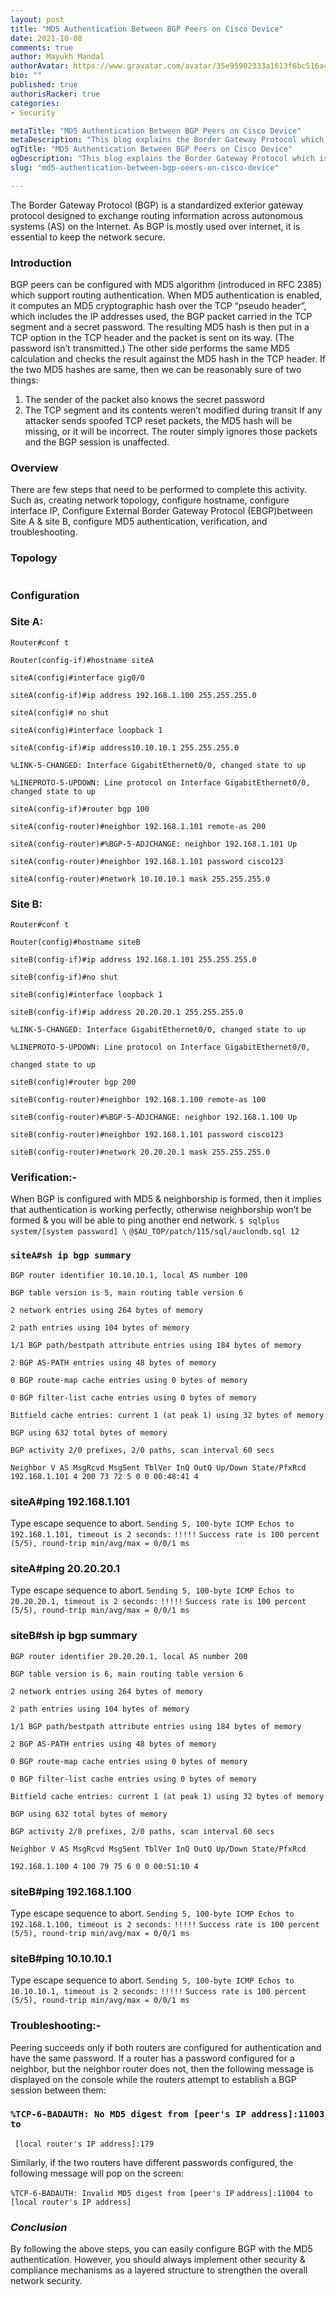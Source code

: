 ```yaml
---
layout: post
title: "MD5 Authentication Between BGP Peers on Cisco Device"
date: 2021-10-08
comments: true
author: Mayukh Mandal
authorAvatar: https://www.gravatar.com/avatar/35e95902333a1613f6bc516a411d8ee3
bio: ""
published: true
authorisRacker: true
categories: 
- Security

metaTitle: "MD5 Authentication Between BGP Peers on Cisco Device"
metaDescription: "This blog explains the Border Gateway Protocol which is a standardized exterior protocol designed to exchange routing information across autonomous systems (AS) on the Internet."
ogTitle: "MD5 Authentication Between BGP Peers on Cisco Device"
ogDescription: "This blog explains the Border Gateway Protocol which is a standardized exterior protocol designed to exchange routing information across autonomous systems (AS) on the Internet"
slug: "md5-authentication-between-bgp-oeers-on-cisco-device" 

---
```


The Border Gateway Protocol (BGP) is a standardized exterior gateway protocol designed to exchange routing information across autonomous systems (AS) on the Internet. As BGP is mostly used over internet, it is essential to keep the network secure. 

<!--more-->

### Introduction 
BGP peers can be configured with MD5 algorithm (introduced in RFC 2385) which support routing authentication. When MD5 authentication is enabled, it computes an MD5 cryptographic hash over the TCP “pseudo header”, which includes the IP addresses used, the BGP packet carried in the TCP segment and a secret password. The resulting MD5 hash is then put in a TCP option in the TCP header and the packet is sent on its way. (The password isn’t transmitted.) The other side performs the same MD5 calculation and checks the result against the MD5 hash in the TCP header. If the two MD5 hashes are same, then we can be reasonably sure of two things:

1.	The sender of the packet also knows the secret password
2.	The TCP segment and its contents weren’t modified during transit
If any attacker sends spoofed TCP reset packets, the MD5 hash will be missing, or it will be incorrect. The router simply ignores those packets and the BGP session is unaffected.

### Overview
There are few steps that need to be performed to complete this activity. Such as, creating network topology, configure hostname, configure interface IP, Configure External Border Gateway Protocol (EBGP)between Site A & site B, configure MD5 authentication, verification, and troubleshooting.
### Topology
<img src=Picture1.jpg title="" alt="">

### Configuration
### Site A: 
`Router#conf t`

`Router(config-if)#hostname siteA`

`siteA(config)#interface gig0/0`

`siteA(config-if)#ip address 192.168.1.100 255.255.255.0`

`siteA(config)# no shut`

`siteA(config)#interface loopback 1`

`siteA(config-if)#ip address10.10.10.1 255.255.255.0`

`%LINK-5-CHANGED: Interface GigabitEthernet0/0, changed state to up`

`%LINEPROTO-5-UPDOWN: Line protocol on Interface GigabitEthernet0/0, changed state to up`

`siteA(config-if)#router bgp 100`

`siteA(config-router)#neighbor 192.168.1.101 remote-as 200` 

`siteA(config-router)#%BGP-5-ADJCHANGE: neighbor 192.168.1.101 Up`

`siteA(config-router)#neighbor 192.168.1.101 password cisco123`

`siteA(config-router)#network 10.10.10.1 mask 255.255.255.0`

### Site B: 
`Router#conf t`

`Router(config)#hostname siteB`

`siteB(config-if)#ip address 192.168.1.101 255.255.255.0`

`siteB(config-if)#no shut`

`siteB(config)#interface loopback 1`

`siteB(config-if)#ip address 20.20.20.1 255.255.255.0`

`%LINK-5-CHANGED: Interface GigabitEthernet0/0, changed state to up`

`%LINEPROTO-5-UPDOWN: Line protocol on Interface GigabitEthernet0/0,` 

`changed state to up`

`siteB(config)#router bgp 200`

`siteB(config-router)#neighbor 192.168.1.100 remote-as 100`

`siteB(config-router)#%BGP-5-ADJCHANGE: neighbor 192.168.1.100 Up`

`siteB(config-router)#neighbor 192.168.1.101 password cisco123`

`siteB(config-router)#network 20.20.20.1 mask 255.255.255.0`


### Verification:-

When BGP is configured with MD5 & neighborship is formed, then it implies that authentication is working perfectly, otherwise neighborship won’t be formed & you will be able to ping another end network.
`$ sqlplus system/[system password] \`
`@$AU_TOP/patch/115/sql/auclondb.sql 12`

### `siteA#sh ip bgp summary` 
`BGP router identifier 10.10.10.1, local AS number 100`

`BGP table version is 5, main routing table version 6`

`2 network entries using 264 bytes of memory`

`2 path entries using 104 bytes of memory`

`1/1 BGP path/bestpath attribute entries using 184 bytes of memory`

`2 BGP AS-PATH entries using 48 bytes of memory`


`0 BGP route-map cache entries using 0 bytes of memory`

`0 BGP filter-list cache entries using 0 bytes of memory`

`Bitfield cache entries: current 1 (at peak 1) using 32 bytes of memory`

`BGP using 632 total bytes of memory`

`BGP activity 2/0 prefixes, 2/0 paths, scan interval 60 secs`

`Neighbor V AS MsgRcvd MsgSent TblVer InQ OutQ Up/Down State/PfxRcd`
`192.168.1.101 4 200 73 72 5 0 0 00:48:41 4`

### siteA#ping 192.168.1.101

Type escape sequence to abort.
`Sending 5, 100-byte ICMP Echos to 192.168.1.101, timeout is 2 seconds:`
`!!!!!`
`Success rate is 100 percent (5/5), round-trip min/avg/max = 0/0/1 ms`

   ### siteA#ping 20.20.20.1
   Type escape sequence to abort.
`Sending 5, 100-byte ICMP Echos to 20.20.20.1, timeout is 2 seconds:`
`!!!!!`
`Success rate is 100 percent (5/5), round-trip min/avg/max = 0/0/1 ms`

   ### siteB#sh ip bgp summary 
`BGP router identifier 20.20.20.1, local AS number 200`

`BGP table version is 6, main routing table version 6`

`2 network entries using 264 bytes of memory`

`2 path entries using 104 bytes of memory`

`1/1 BGP path/bestpath attribute entries using 184 bytes of memory`

`2 BGP AS-PATH entries using 48 bytes of memory`

`0 BGP route-map cache entries using 0 bytes of memory`

`0 BGP filter-list cache entries using 0 bytes of memory`

`Bitfield cache entries: current 1 (at peak 1) using 32 bytes of memory`

`BGP using 632 total bytes of memory`

`BGP activity 2/0 prefixes, 2/0 paths, scan interval 60 secs`

`Neighbor V AS MsgRcvd MsgSent TblVer InQ OutQ Up/Down State/PfxRcd`

`192.168.1.100 4 100 79 75 6 0 0 00:51:10 4`

### siteB#ping 192.168.1.100
Type escape sequence to abort.
`Sending 5, 100-byte ICMP Echos to 192.168.1.100, timeout is 2 seconds:`
`!!!!!`
`Success rate is 100 percent (5/5), round-trip min/avg/max = 0/0/1 ms`

### siteB#ping 10.10.10.1

Type escape sequence to abort.
`Sending 5, 100-byte ICMP Echos to 10.10.10.1, timeout is 2 seconds:`
`!!!!!`
`Success rate is 100 percent (5/5), round-trip min/avg/max = 0/0/1 ms`

### Troubleshooting:-

Peering succeeds only if both routers are configured for authentication and have the same password.
If a router has a password configured for a neighbor, but the neighbor router does not, then the following message is  displayed on the console while the routers attempt to establish a BGP session between them:

### `%TCP-6-BADAUTH: No MD5 digest from [peer's IP address]:11003 to`
` [local router's IP address]:179`

Similarly, if the two routers have different passwords configured, the following message will pop on the screen:

`%TCP-6-BADAUTH: Invalid MD5 digest from [peer's IP`
 `address]:11004 to [local router's IP address]`

### _Conclusion_ 
By following the above steps, you can easily configure BGP with the MD5 authentication. 
However, you should always implement other security & compliance mechanisms as a layered structure to strengthen the overall network security.
